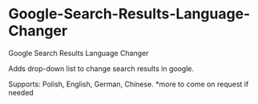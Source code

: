 # Google-Search-Results-Language-Changer
Google Search Results Language Changer

Adds drop-down list to change search results in google.

Supports: Polish, English, German, Chinese.
*more to come on request if needed
